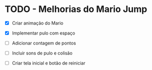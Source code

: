 #  TODO - Melhorias do Mario Jump

- [x] Criar animação do Mario
- [x] Implementar pulo com espaço
- [ ] Adicionar contagem de pontos
- [ ] Incluir sons de pulo e colisão
- [ ] Criar tela inicial e botão de reiniciar

